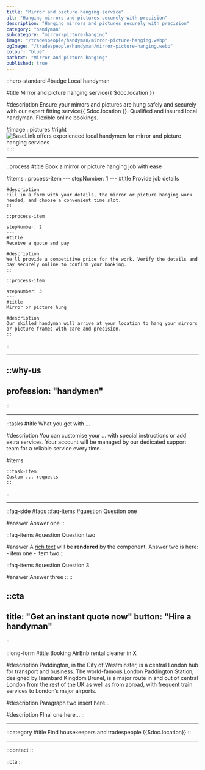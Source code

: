 ```yaml
---
title: "Mirror and picture hanging service"
alt: "Hanging mirrors and pictures securely with precision"
description: "Hanging mirrors and pictures securely with precision"
category: "handyman"
subcategory: "mirror-picture-hanging"
image: "/tradespeople/handyman/mirror-picture-hanging.webp"
ogImage: "/tradespeople/handyman/mirror-picture-hanging.webp"
colour: "blue"
pathtxt: "Mirror and picture hanging"
published: true
---
```


::hero-standard
#badge
Local handyman

#title
Mirror and picture hanging service{{ $doc.location }}

#description
Ensure your mirrors and pictures are hung safely and securely with our expert fitting service{{ $doc.location }}. Qualified and insured local handyman. Flexible online bookings.

#image
    ::pictures
    #right
    ![BaseLink offers experienced local handymen for mirror and picture hanging services](/tradespeople/handyman/mirror-picture-hanging.webp)
    ::
::

---

::process
#title
Book a mirror or picture hanging job with ease

#items
    ::process-item
    ---
    stepNumber: 1
    ---
    #title
    Provide job details

    #description
    Fill in a form with your details, the mirror or picture hanging work needed, and choose a convenient time slot.
    ::
    
    ::process-item
    ---
    stepNumber: 2
    ---
    #title
    Receive a quote and pay

    #description
    We'll provide a competitive price for the work. Verify the details and pay securely online to confirm your booking.
    ::

    ::process-item
    ---
    stepNumber: 3
    ---
    #title
    Mirror or picture hung

    #description
    Our skilled handyman will arrive at your location to hang your mirrors or picture frames with care and precision.
    ::
::

---

::why-us
---
profession: "handymen"
---
::

---

::tasks
#title
What you get with ...

#description
You can customise your ... with special instructions or add extra services. Your account will be managed by our dedicated support team for a reliable service every time.

#items

    ::task-item
    Custom ... requests
    ::
::

---

::faq-side
#faqs
  ::faq-items
  #question
  Question one

  #answer
  Answer one
  ::

  ::faq-items
  #question
  Question two

  #answer
  A [rich text](/services/commercial-cleaning) will be **rendered** by the component.
  Answer two is here:
    - item one
    - item two
  ::

  ::faq-items
  #question
  Question 3

  #answer
  Answer three
  ::
::

::cta
---
title: "Get an instant quote now"
button: "Hire a handyman"
---
::

::long-form
#title
Booking AirBnb rental cleaner in X

#description
Paddington, in the City of Westminster, is a central London hub for transport and business. The world-famous London Paddington Station, designed by Isambard Kingdom Brunel, is a major route in and out of central London from the rest of the UK as well as from abroad, with frequent train services to London’s major airports.

#description
Paragraph two insert here...

#description
FInal one here...
::

---

::category
#title
Find housekeepers and tradespeople {{$doc.location}}
::

---

::contact
::

::cta
::